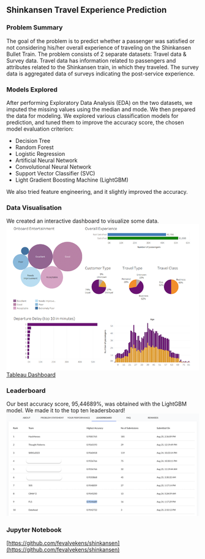## Shinkansen Travel Experience Prediction

### Problem Summary 

The goal of the problem is to predict whether a passenger was satisfied or not considering his/her overall experience of traveling on the Shinkansen Bullet Train. The problem consists of 2 separate datasets: Travel data & Survey data. Travel data has information related to passengers and attributes related to the Shinkansen train, in which they traveled. The survey data is aggregated data of surveys indicating the post-service experience.

### Models Explored

After performing Exploratory Data Analysis (EDA) on the two datasets, we imputed the missing values using the median and mode. We then prepared the data for modeling.
We explored various classification models for prediction, and tuned them to improve the accuracy score, the chosen model evaluation criterion:
- Decision Tree
- Random Forest
- Logistic Regression
- Artificial Neural Network
- Convolutional Neural Network
- Support Vector Classifier (SVC)
- Light Gradient Boosting Machine (LightGBM)

We also tried feature engineering, and it slightly improved the accuracy.  

### Data Visualisation

We created an interactive dashboard to visualize some data.
<img src="images/shinkansen_thumbnail.png?raw=true"/>
[Tableau Dashboard](https://public.tableau.com/app/profile/fe.valvekens/viz/Hackathon_Fe/ShinkansenTravelExperience)

### Leaderboard

Our best accuracy score, 95,44689%, was obtained with the LightGBM model. We made it to the top ten leadersboard!
<img src="images/leaderboard.png?raw=true"/>

### Jupyter Notebook 
[https://github.com/fevalvekens/shinkansen](https://github.com/fevalvekens/shinkansen)


